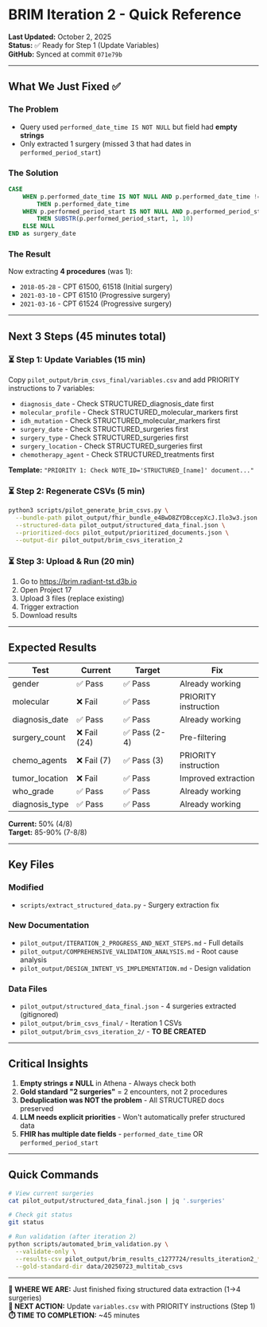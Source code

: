# BRIM Iteration 2 - Quick Reference

**Last Updated:** October 2, 2025  
**Status:** ✅ Ready for Step 1 (Update Variables)  
**GitHub:** Synced at commit `071e79b`

---

## What We Just Fixed ✅

### The Problem
- Query used `performed_date_time IS NOT NULL` but field had **empty strings**
- Only extracted 1 surgery (missed 3 that had dates in `performed_period_start`)

### The Solution
```sql
CASE 
    WHEN p.performed_date_time IS NOT NULL AND p.performed_date_time != '' 
        THEN p.performed_date_time
    WHEN p.performed_period_start IS NOT NULL AND p.performed_period_start != '' 
        THEN SUBSTR(p.performed_period_start, 1, 10)
    ELSE NULL
END as surgery_date
```

### The Result
Now extracting **4 procedures** (was 1):
- `2018-05-28` - CPT 61500, 61518 (Initial surgery)
- `2021-03-10` - CPT 61510 (Progressive surgery)
- `2021-03-16` - CPT 61524 (Progressive surgery)

---

## Next 3 Steps (45 minutes total)

### ⏳ Step 1: Update Variables (15 min)
Copy `pilot_output/brim_csvs_final/variables.csv` and add PRIORITY instructions to 7 variables:
- `diagnosis_date` - Check STRUCTURED_diagnosis_date first
- `molecular_profile` - Check STRUCTURED_molecular_markers first
- `idh_mutation` - Check STRUCTURED_molecular_markers first
- `surgery_date` - Check STRUCTURED_surgeries first
- `surgery_type` - Check STRUCTURED_surgeries first
- `surgery_location` - Check STRUCTURED_surgeries first
- `chemotherapy_agent` - Check STRUCTURED_treatments first

**Template:** `"PRIORITY 1: Check NOTE_ID='STRUCTURED_[name]' document..."`

### ⏳ Step 2: Regenerate CSVs (5 min)
```bash
python3 scripts/pilot_generate_brim_csvs.py \
  --bundle-path pilot_output/fhir_bundle_e4BwD8ZYDBccepXcJ.Ilo3w3.json \
  --structured-data pilot_output/structured_data_final.json \
  --prioritized-docs pilot_output/prioritized_documents.json \
  --output-dir pilot_output/brim_csvs_iteration_2
```

### ⏳ Step 3: Upload & Run (20 min)
1. Go to https://brim.radiant-tst.d3b.io
2. Open Project 17
3. Upload 3 files (replace existing)
4. Trigger extraction
5. Download results

---

## Expected Results

| Test | Current | Target | Fix |
|------|---------|--------|-----|
| gender | ✅ Pass | ✅ Pass | Already working |
| molecular | ❌ Fail | ✅ Pass | PRIORITY instruction |
| diagnosis_date | ✅ Pass | ✅ Pass | Already working |
| surgery_count | ❌ Fail (24) | ✅ Pass (2-4) | Pre-filtering |
| chemo_agents | ❌ Fail (7) | ✅ Pass (3) | PRIORITY instruction |
| tumor_location | ❌ Fail | ✅ Pass | Improved extraction |
| who_grade | ✅ Pass | ✅ Pass | Already working |
| diagnosis_type | ✅ Pass | ✅ Pass | Already working |

**Current:** 50% (4/8)  
**Target:** 85-90% (7-8/8)

---

## Key Files

### Modified
- `scripts/extract_structured_data.py` - Surgery extraction fix

### New Documentation
- `pilot_output/ITERATION_2_PROGRESS_AND_NEXT_STEPS.md` - Full details
- `pilot_output/COMPREHENSIVE_VALIDATION_ANALYSIS.md` - Root cause analysis
- `pilot_output/DESIGN_INTENT_VS_IMPLEMENTATION.md` - Design validation

### Data Files
- `pilot_output/structured_data_final.json` - 4 surgeries extracted (gitignored)
- `pilot_output/brim_csvs_final/` - Iteration 1 CSVs
- `pilot_output/brim_csvs_iteration_2/` - **TO BE CREATED**

---

## Critical Insights

1. **Empty strings ≠ NULL** in Athena - Always check both
2. **Gold standard "2 surgeries"** = 2 encounters, not 2 procedures
3. **Deduplication was NOT the problem** - All STRUCTURED docs preserved
4. **LLM needs explicit priorities** - Won't automatically prefer structured data
5. **FHIR has multiple date fields** - `performed_date_time` OR `performed_period_start`

---

## Quick Commands

```bash
# View current surgeries
cat pilot_output/structured_data_final.json | jq '.surgeries'

# Check git status
git status

# Run validation (after iteration 2)
python scripts/automated_brim_validation.py \
  --validate-only \
  --results-csv pilot_output/brim_results_c1277724/results_iteration2_*.csv \
  --gold-standard-dir data/20250723_multitab_csvs
```

---

**📍 WHERE WE ARE:** Just finished fixing structured data extraction (1→4 surgeries)  
**🎯 NEXT ACTION:** Update `variables.csv` with PRIORITY instructions (Step 1)  
**⏱️ TIME TO COMPLETION:** ~45 minutes
